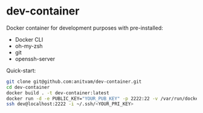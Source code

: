 # dev-container
Docker container for development purposes with pre-installed:
- Docker CLI
- oh-my-zsh
- git
- openssh-server

Quick-start:

```bash
git clone git@github.com:anitvam/dev-container.git
cd dev-container
docker build . -t dev-container:latest
docker run -d -e PUBLIC_KEY="YOUR_PUB_KEY" -p 2222:22 -v /var/run/docker.sock:/var/run/docker.sock dev-container:latest
ssh dev@localhost:2222 -i ~/.ssh/<YOUR_PRI_KEY>
```

